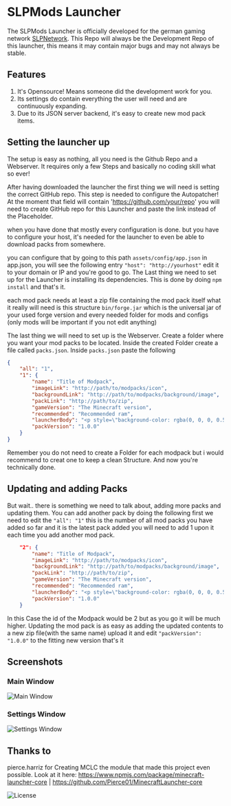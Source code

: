 # SLPMods Launcher
The SLPMods Launcher is officially developed for the german gaming network [SLPNetwork](https://slpnetwork.tk).
This Repo will always be the Development Repo of this launcher, this means it may contain major bugs and may not always be stable.

## Features
1. It's Opensource! Means someone did the development work for you.
2. Its settings do contain everything the user will need and are continuously expanding.
3. Due to its JSON server backend, it's easy to create new mod pack items.

## Setting the launcher up
The setup is easy as nothing, all you need is the Github Repo and a Webserver. It requires only a few Steps and basically no coding skill what so ever!

After having downloaded the launcher the first thing we will need is setting the correct GitHub repo. This step is needed to configure the Autopatcher!
At the moment that field will contain 'https://github.com/your/repo' you will need to create GitHub repo for this Launcher and paste the link instead of the Placeholder.

when you have done that mostly every configuration is done. but you have to configure your host, it's needed for the launcher to even be able to download packs from somewhere.

you can configure that by going to this path `assets/config/app.json` in app.json, you will see the following entry `"host": "http://yourhost"` edit it to your domain or IP and you're good to go.
The Last thing we need to set up for the Launcher is installing its dependencies. This is done by doing `npm install` and that's it.

each mod pack needs at least a zip file containing the mod pack itself
what it really will need is this structure `bin/forge.jar` which is the universal jar of your used forge version
and every needed folder for mods and configs (only mods will be important if you  not edit anything)

The last thing we will need to set up is the Webserver. Create a folder where you want your mod packs to be located.
Inside the created Folder create a file called `packs.json`.
Inside `packs.json` paste the following
```json
{
    "all": "1",
    "1": {
        "name": "Title of Modpack",
        "imageLink": "http://path/to/modpacks/icon",
        "backgroundLink": "http://path/to/modpacks/background/image",
        "packLink": "http://path/to/zip",
        "gameVersion": "The Minecraft version",
        "recommended": "Recommended ram",
        "launcherBody": "<p style=\"background-color: rgba(0, 0, 0, 0.5); padding: 10px 10px 10px 10px; border-radius: 5px;\">Description.</p><h3>Mod Liste:</h3><ul><li>Past mod here</li></ul>",
        "packVersion": "1.0.0"
    }
}
```
Remember you do not need to create a Folder for each modpack but i would recommend to creat one to keep a clean Structure.
And now you're technically done.

## Updating and adding Packs
But wait.. there is something we need to talk about, adding more packs and updating them. You can add another pack by doing the following
first we need to edit the `"all": "1"` this is the number of all mod packs you have added so far and it is the latest pack added you will need to add 1 upon it each time you add another mod pack.
```json
    "2": {
        "name": "Title of Modpack",
        "imageLink": "http://path/to/modpacks/icon",
        "backgroundLink": "http://path/to/modpacks/background/image",
        "packLink": "http://path/to/zip",
        "gameVersion": "The Minecraft version",
        "recommended": "Recommended ram",
        "launcherBody": "<p style=\"background-color: rgba(0, 0, 0, 0.5); padding: 10px 10px 10px 10px; border-radius: 5px;\">Description.</p><h3>Mod Liste:</h3><ul><li>Past mod here</li></ul>",
        "packVersion": "1.0.0"
    }
```
In this Case the id of the Modpack would be 2 but as you go it will be much higher. 
Updating the mod pack is as easy as adding the updated contents to a new zip file(with the same name) upload it and edit `"packVersion": "1.0.0"` to the fitting new version that's it

## Screenshots
### Main Window
![Main Window](https://slpnetwork.tk/upload/main.png)
### Settings Window
![Settings Window](https://slpnetwork.tk/upload/settings.png)

## Thanks to
pierce.harriz for Creating  MCLC the module that made this project even possible.
Look at it here: https://www.npmjs.com/package/minecraft-launcher-core | https://github.com/Pierce01/MinecraftLauncher-core

![License](https://i.creativecommons.org/l/by-nc-sa/4.0/88x31.png)
